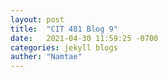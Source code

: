 ```yaml
---
layout: post
title:  "CIT 481 Blog 9"
date:   2021-04-30 11:59:25 -0700
categories: jekyll blogs
auther: "Namtae"
---
```






